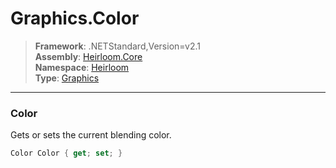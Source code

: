 # Graphics.Color

> **Framework**: .NETStandard,Version=v2.1  
> **Assembly**: [Heirloom.Core][0]  
> **Namespace**: [Heirloom][0]  
> **Type**: [Graphics][1]  

--------------------------------------------------------------------------------

### Color

Gets or sets the current blending color.

```cs
Color Color { get; set; }
```

[0]: ../Heirloom.Core.md
[1]: Heirloom.Graphics.md
